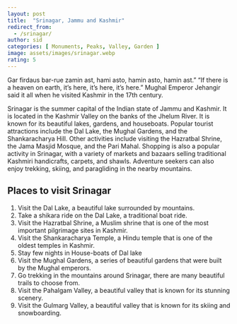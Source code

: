 ```yaml
---
layout: post
title:  "Srinagar, Jammu and Kashmir"
redirect_from:
  - /srinagar/
author: sid
categories: [ Monuments, Peaks, Valley, Garden ]
image: assets/images/srinagar.webp
rating: 5
---
```

Gar firdaus bar-rue zamin ast, hami asto, hamin asto, hamin ast.” “If there is a heaven on earth, it’s here, it’s here, it’s here.” Mughal Emperor Jehangir said it all when he visited Kashmir in the 17th century.

Srinagar is the summer capital of the Indian state of Jammu and Kashmir. It is located in the Kashmir Valley on the banks of the Jhelum River. It is known for its beautiful lakes, gardens, and houseboats. Popular tourist attractions include the Dal Lake, the Mughal Gardens, and the Shankaracharya Hill. Other activities include visiting the Hazratbal Shrine, the Jama Masjid Mosque, and the Pari Mahal. Shopping is also a popular activity in Srinagar, with a variety of markets and bazaars selling traditional Kashmiri handicrafts, carpets, and shawls. Adventure seekers can also enjoy trekking, skiing, and paragliding in the nearby mountains.

<h2>Places to visit Srinagar</h2>

1. Visit the Dal Lake, a beautiful lake surrounded by mountains.
2. Take a shikara ride on the Dal Lake, a traditional boat ride.
3. Visit the Hazratbal Shrine, a Muslim shrine that is one of the most important pilgrimage sites in Kashmir.
4. Visit the Shankaracharya Temple, a Hindu temple that is one of the oldest temples in Kashmir.
5. Stay few nights in House-boats of Dal lake
6. Visit the Mughal Gardens, a series of beautiful gardens that were built by the Mughal emperors.
7. Go trekking in the mountains around Srinagar, there are many beautiful trails to choose from.
8. Visit the Pahalgam Valley, a beautiful valley that is known for its stunning scenery.
9. Visit the Gulmarg Valley, a beautiful valley that is known for its skiing and snowboarding.


<div class="pa-carousel-widget" style="width:100%; height:480px; display:none;"
  data-link="https://traveltriangle.com/blog/things-to-do-in-srinagar/"
  data-title="Srinagar, Jammu and Kashmir"
  data-description="Monuments, Peaks, Valley, Garden"
  data-delay="3">
  <object data="https://lh3.googleusercontent.com/pw/AJFCJaXerLff_Ftq42MuRZoQO5JCpc7-D6tyTYmVr_NPeq5GHseTqHTk636VpkaqFhNdOWdX_Nt_DP0Aq1sBdNvr1jjkPfMQWh_lYEa_NkWXhWKl_wXEApqW=w960-rw-h720"></object>
  <object data="https://lh3.googleusercontent.com/pw/AJFCJaUx9oyoouElS3h-t2fdyVSXFs1jfcoLu7qkwM3oAx_m3yxPOxj51AYfsLsNlTAcZ-_8-_3mDYh-CfzcXf6rJk6Ocl27rpm1f_fmCvKNYou0Y545_5r6=w960-rw-h720"></object>
  <object data="https://lh3.googleusercontent.com/pw/AJFCJaW2QB1HUqxdpJq7_QeKYGRFj85BEkllW6hKlR--GiMRlZNb52O8aPnCHHKCweHbAGh_QZSZ0t5bxnAo_DCAJON9oXsfgCkDS7gG83o9iO6L8U4jiLkn=w960-rw-h720"></object>
  <object data="https://lh3.googleusercontent.com/pw/AJFCJaW38lJQMF9sxw3SRpteXEmcW_06_fpk1CR-o2GJEbob7ZEKqVFBHA8G7ViKR2mD0ivc9569K-_IkLqtf4DF9H-f3zw3fHriJ2hAgaBwDmyDwHu9Q33d=w960-rw-h720"></object>
  <object data="https://lh3.googleusercontent.com/pw/AJFCJaV9wkZvG-2XxdbVw70ybMzA2MHmaWDpkV5imvzWO-AlUoUQtKnczXtAQwtByoiQ8FkxATUblnPg45_X2iy8xHcDAqTd9JMJf5srjO5TaH3gllUybhBg=w960-rw-h720"></object>
  <object data="https://lh3.googleusercontent.com/pw/AJFCJaUquGfjqWYBa7yyQIuWj0X11wmqPUvmkWxWNwnFt99y0k2R-89G8F6HXc7OLQ794j5vhmkA9kd1dqvAKHzfvsQ8O7hDLNDjxTg77CzG94jO9Hn-GbmO=w960-rw-h720"></object>
  <object data="https://lh3.googleusercontent.com/pw/AJFCJaXNCwdLicQ6gaA4Wd8_hOMVTGvM9gy0LTw6Plt41m4ObpCZtGPFIdKyfqmW4fm-81qm6npzEoCrbVgLEQOXiJRuqScsFTbMZVJfOcfZtm29umKvKVN_=w960-rw-h720"></object>
  <object data="https://lh3.googleusercontent.com/pw/AJFCJaW5V55X7Ed6QtA9ExNvymHTPVeOpS3L8mLJ2qDq_T51OzjlAXEajSl2pTqevVYDAbeMpCfPHgv4AOo6rkXmUU-MsoQMWi0F2Ay2eBz2EOmtWJNK-I-p=w960-rw-h720"></object>
  <object data="https://lh3.googleusercontent.com/pw/AJFCJaVu9I7UrD7lsciZ5C1SqMZZuU9AG70Hz2_wDw4BLKX-NRtDH6ay-a5gOss5lr4Cg31zku2dtIwAGzTYjbLvBR__qX3IMW9SCLxfEkP2cB_zo2SBYcft=w960-rw-h720"></object>
  <object data="https://lh3.googleusercontent.com/pw/AJFCJaVmcOBeZy0vmApy3x6EeIc9MQwuizWq-0XNXxqPCZZBO5-xTI0NjOze3dKi-Gaj9flgqBdkFc4mOp8BUZelYv0S4QjJy2BXO3wXGVk8JBGkCkc1QKFi=w960-rw-h720"></object>
  <object data="https://lh3.googleusercontent.com/pw/AJFCJaUv8flPo5pz6PkUwd9Ake6FeCsNAljILmFUQ28_Pn1RlLcJf9NsPiyxS27IZvSBly5DanKTapm8uNghRM-Rab0H7ZvHYkG-GXTZYWYq7hZsodJ5x7tW=w960-rw-h720"></object>
  <object data="https://lh3.googleusercontent.com/pw/AJFCJaXxGKg7bALM7X7Lo_3dCCfm8DWRX6krL0R8K2TsTPSFpSRaib9ZfoHyrICWHhllvFwXAKMuis7R26rg1TszEELm9iP8l5asBj1i3v1s3sp4O6cKo7VA=w960-rw-h720"></object>
  <object data="https://lh3.googleusercontent.com/pw/AJFCJaWnhQldopYLHy_9wTNDYIG191CRlYByvCOxDJlO5-4u0-V9qDIexak9eMdj1M26aktWKoQqmtlh64NwXGNSnI7lmX0TEzzYYLvDLUlmXVWG29DGx58N=w960-rw-h720"></object>
  <object data="https://lh3.googleusercontent.com/pw/AJFCJaUahEk62gcEbfkbM5U-YZXImSfL4OSRoo8mAwFQkgWkMzlf85SVaxQr-cwMGl0PFEC8pddp10dQBPAtRPpxIJEUmvHG1wC_nDgmYZEWkvsGC597v3Y-=w960-rw-h720"></object>
  <object data="https://lh3.googleusercontent.com/pw/AJFCJaWLg1eeyJClvxXVwvjKEnL_WyqA7M7okYbP9tAt0CcaNPRewJ3QkIK-McORZYuoS1Ntp-0gUzmyxtOy6aPgpMUSavlgnjvpdQQrWhU6AENmPV8_8pML=w960-rw-h720"></object>
  <object data="https://lh3.googleusercontent.com/pw/AJFCJaV35YRC_NALvlhoODvh27yC8UQrylSKdsUTUrt2hb6b1qkXr5neS9uVQAUg66CBRUB1xDbDXbHxSvQVLdUPK4DZPTi9oJ3mVz1NYyoeCiJjkIJHmNpJ=w960-rw-h720"></object>
  <object data="https://lh3.googleusercontent.com/pw/AJFCJaVhA0H4zo4wMewMWFffR9p0f1FwqUlVTukt_CBMpV9usQCTYlSTAE1DVj7Jz-COhyocvX-COqkppOmtGVwDutWpl0vGTorLClGMMenkEIbwCb3wLKrT=w960-rw-h720"></object>
  <object data="https://lh3.googleusercontent.com/pw/AJFCJaVDuduPu4wzKOsVgttFEGha1ITsbiJCnLlRkgQVCNGObD-gkIc-hKWAMN79HvIop53DmGJ4svFL32qeolGJH85spLT3G0hiWgHEN_xjHmeeAnf__rHA=w960-rw-h720"></object>
  <object data="https://lh3.googleusercontent.com/pw/AJFCJaXZIfmGhho3lEVroZnTcbqJSsIvSrX3RVOwt6XZxGCHdxosuBIpVbyUcbpvVb9e7sGv0VR9_RfXfHKSAwysDL4uox9INV0VgLwHHhrE711yDctVaS64=w960-rw-h720"></object>
  <object data="https://lh3.googleusercontent.com/pw/AJFCJaWN5WKqkGfpajBusGpwQUdmVIQ8ygqUPUFPVGfhA9ErCF36a-6uXqzqN1FEqnAhZieKKJOvC32Cq1CAwefNpyk203IPrn8mNszG_hbTNq9AXj4w16es=w960-rw-h720"></object>
  <object data="https://lh3.googleusercontent.com/pw/AJFCJaU12bHaRWh8Azx5MBrm-Nk9qdsRM4tbzf4a7zsu_jodV3H0UvxIEkZMGklKcLrGK_8qfaZR2Im-Pr4K1f92CUR1FEQlb8ny9vuddWxHAgc4hst9bAut=w960-rw-h720"></object>
  <object data="https://lh3.googleusercontent.com/pw/AJFCJaUnoeS-vxMcjCSImHjgv5KkS3iBPTT6c8E4znyZvDsqwFLd_51eifiB_5bSiioNz0IFlWebb0dc6JNF3vF7bX2zW0FSS2NYN0w0-ml9-Vz7IYTuD-ga=w960-rw-h720"></object>
  <object data="https://lh3.googleusercontent.com/pw/AJFCJaU4po67jkWqx8iVGcS_V73QaoMhWZLGp-ZrDTraFBh9J3lkrMTogQgCmq0IGJd-OzzHE8-E7NhBMa6d7pTfsGX5-ir819lCx2PoWtdbBDAJjTzyYGqx=w960-rw-h720"></object>
  <object data="https://lh3.googleusercontent.com/pw/AJFCJaV5U_tbT7yIqwekeisr5MQkBNlbThu-Q0WvM6wyjnA2uYl1PyLxXBZkeFuFngbtXmJWymvOAY6v2Yf2WUYeYBue_IHuOvKmu_-_6GC-TI11yCt9It9t=w960-rw-h720"></object>
  <object data="https://lh3.googleusercontent.com/pw/AJFCJaVsW-hlsm6WFZonOOqZX75RKdyDsDYtyVpIF_qmiBcbGAesGSd7J0guXj9duwxnIOz8Ywmrhl7ACtOc5FhsQ756mMkvpfgsbKlTS3ZY9jxGs3TW99yL=w960-rw-h720"></object>
  <object data="https://lh3.googleusercontent.com/pw/AJFCJaU6-SRtIaloNtZEojZFZG2FF4zcA-uVQdby0sF-y0vLFxoX1_eeF0JegjTWMxQBHgToqkV2XV5RQ3esMFqI7er74c8JrV26URuj-qJ1UOG7CzaHO0pz=w960-rw-h720"></object>
</div>